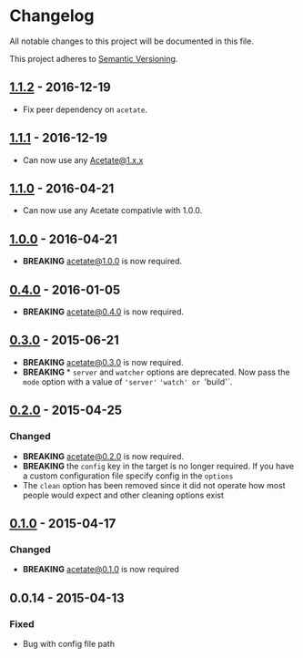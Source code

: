 # Changelog

All notable changes to this project will be documented in this file.

This project adheres to [Semantic Versioning](http://semver.org/).

## [1.1.2] - 2016-12-19

- Fix peer dependency on `acetate`.

## [1.1.1] - 2016-12-19

- Can now use any Acetate@1.x.x

## [1.1.0] - 2016-04-21

- Can now use any Acetate compativle with 1.0.0.

## [1.0.0] - 2016-04-21

- **BREAKING** [acetate@1.0.0](https://github.com/patrickarlt/acetate/releases/tag/v1.0.0) is now required.

## [0.4.0] - 2016-01-05

- **BREAKING** [acetate@0.4.0](https://github.com/patrickarlt/acetate/releases/tag/v0.4.0) is now required.

## [0.3.0] - 2015-06-21

- **BREAKING** [acetate@0.3.0](https://github.com/patrickarlt/acetate/releases/tag/v0.3.0) is now required.
- **BREAKING** * `server` and `watcher` options are deprecated. Now pass the `mode` option with a value of `'server'` `'watch' or `'build'`.

## [0.2.0] - 2015-04-25

### Changed
- **BREAKING** [acetate@0.2.0](https://github.com/patrickarlt/acetate/releases/tag/v0.2.0) is now required.
- **BREAKING** the `config` key in the target is no longer required. If you have a custom configuration file specify config in the `options`
- The `clean` option has been removed since it did not operate how most people would expect and other cleaning options exist

## [0.1.0] - 2015-04-17

### Changed
- **BREAKING** [acetate@0.1.0](https://github.com/patrickarlt/acetate/releases/tag/v0.1.0) is now required

## 0.0.14 - 2015-04-13

### Fixed
- Bug with config file path

[0.1.0]: https://github.com/patrickarlt/grunt-acetate/compare/d1dfaaf076e60c8498e282ddb009a5bf401d5593...v0.1.0
[0.2.0]: https://github.com/patrickarlt/grunt-acetate/compare/v0.1.0...v0.2.0
[0.3.0]: https://github.com/patrickarlt/grunt-acetate/compare/v0.2.0...v0.3.0
[0.4.0]: https://github.com/patrickarlt/grunt-acetate/compare/v0.3.0...v0.4.0
[1.0.0]: https://github.com/patrickarlt/grunt-acetate/compare/v0.4.0...v1.0.0
[1.1.0]: https://github.com/patrickarlt/grunt-acetate/compare/v1.0.0...v1.1.0
[1.1.1]: https://github.com/patrickarlt/grunt-acetate/compare/v1.1.0...v1.1.1
[1.1.2]: https://github.com/patrickarlt/grunt-acetate/compare/v1.1.1...v1.1.2
